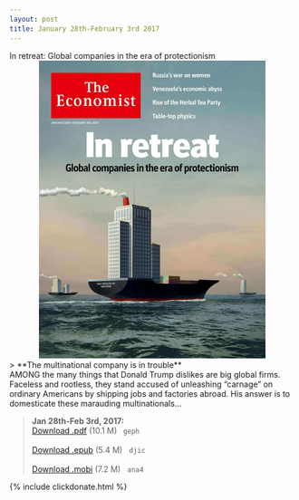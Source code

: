 ```yaml
---
layout: post
title: January 28th-February 3rd 2017
---
```

<!--
<div class="message">
Sorry! The service is temporarily unavailable.
</div>-->

<div class="message">
	In retreat: Global companies in the era of protectionism
</div>

<div class="cover" style="position: relative; max-width: 400px; 
    margin: 0 auto;">
<img src="/public/img/the-economist/img_2017.01.28.jpg" />
</div>
<!--more-->
> **The multinational company is in trouble** <br/>
AMONG the many things that Donald Trump dislikes are big global firms. Faceless and rootless, they stand accused of unleashing “carnage” on ordinary Americans by shipping jobs and factories abroad. His answer is to domesticate these marauding multinationals...

> **Jan 28th-Feb 3rd, 2017:**<br/>
[Download .pdf](https://yun.baidu.com/s/1pLS52GF) (10.1 M)&ensp;
`geph` <br/><br/>
[Download .epub](https://yun.baidu.com/s/1bZ1wmE) (5.4 M) &nbsp;
`djic` <br/><br/>
[Download .mobi](https://yun.baidu.com/s/1dFDWPk1) (7.2 M) &nbsp;
`ana4`

{% include clickdonate.html %}
